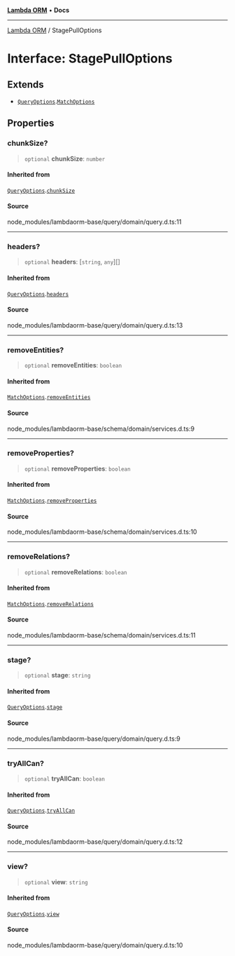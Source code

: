 [**Lambda ORM**](../README.md) • **Docs**

***

[Lambda ORM](../README.md) / StagePullOptions

# Interface: StagePullOptions

## Extends

- [`QueryOptions`](QueryOptions.md).[`MatchOptions`](MatchOptions.md)

## Properties

### chunkSize?

> `optional` **chunkSize**: `number`

#### Inherited from

[`QueryOptions`](QueryOptions.md).[`chunkSize`](QueryOptions.md#chunksize)

#### Source

node\_modules/lambdaorm-base/query/domain/query.d.ts:11

***

### headers?

> `optional` **headers**: [`string`, `any`][]

#### Inherited from

[`QueryOptions`](QueryOptions.md).[`headers`](QueryOptions.md#headers)

#### Source

node\_modules/lambdaorm-base/query/domain/query.d.ts:13

***

### removeEntities?

> `optional` **removeEntities**: `boolean`

#### Inherited from

[`MatchOptions`](MatchOptions.md).[`removeEntities`](MatchOptions.md#removeentities)

#### Source

node\_modules/lambdaorm-base/schema/domain/services.d.ts:9

***

### removeProperties?

> `optional` **removeProperties**: `boolean`

#### Inherited from

[`MatchOptions`](MatchOptions.md).[`removeProperties`](MatchOptions.md#removeproperties)

#### Source

node\_modules/lambdaorm-base/schema/domain/services.d.ts:10

***

### removeRelations?

> `optional` **removeRelations**: `boolean`

#### Inherited from

[`MatchOptions`](MatchOptions.md).[`removeRelations`](MatchOptions.md#removerelations)

#### Source

node\_modules/lambdaorm-base/schema/domain/services.d.ts:11

***

### stage?

> `optional` **stage**: `string`

#### Inherited from

[`QueryOptions`](QueryOptions.md).[`stage`](QueryOptions.md#stage)

#### Source

node\_modules/lambdaorm-base/query/domain/query.d.ts:9

***

### tryAllCan?

> `optional` **tryAllCan**: `boolean`

#### Inherited from

[`QueryOptions`](QueryOptions.md).[`tryAllCan`](QueryOptions.md#tryallcan)

#### Source

node\_modules/lambdaorm-base/query/domain/query.d.ts:12

***

### view?

> `optional` **view**: `string`

#### Inherited from

[`QueryOptions`](QueryOptions.md).[`view`](QueryOptions.md#view)

#### Source

node\_modules/lambdaorm-base/query/domain/query.d.ts:10
